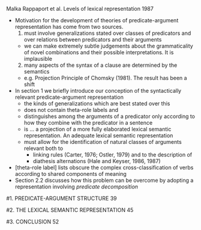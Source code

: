 Malka Rappaport et al.
Levels of lexical representation
1987

* Motivation for the development of theories of predicate-argument
  representation has come from two sources.
  1. must involve generalizations stated over classes of predicators and over
     relations between predicators and their arguments
   * we can make extremely subtle judgements about the grammaticality of novel
     combinations and their possible interpretations. It is implausible
  2. many aspects of the syntax of a clause are determined by the semantics 
   * e.g. Projection Principle of Chomsky (1981). The result has been a shift
* In section 1 we briefly introduce our conception of the syntactically
  relevant predicate-argument representation 
   * the kinds of generalizations which are best stated over this
   * does not contain theta-role labels and 
   * distinguishes among the arguments of a predicator 
     only according to how they combine with the predicator in a sentence 
   * is ... a projection of a more fully elaborated lexical semantic
     representation. An adequate lexical semantic representation 
   * must allow for the identification of natural classes of arguments relevant
     both to 
      * linking rules (Carter, 1976; Ostler, 1979) and to the description of
      * diathesis alternations (Hale and Keyser, 1986, 1987)
* [theta-role label] lists obscure the complex cross-classification of verbs
  according to shared components of meaning
* Section 2.2 discusses how this problem can be overcome by adopting a
  representation involving _predicate decomposition_

#1. PREDICATE-ARGUMENT STRUCTURE 39

#2. THE LEXICAL SEMANTIC REPRESENTATION 45

#3. CONCLUSION 52
